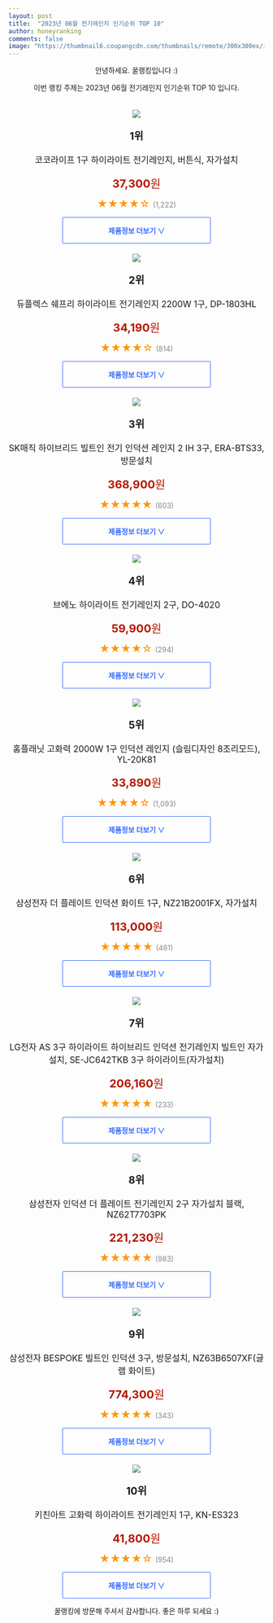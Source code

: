 ```yaml
---
layout: post
title:  "2023년 06월 전기레인지 인기순위 TOP 10"
author: honeyranking
comments: false
image: "https://thumbnail6.coupangcdn.com/thumbnails/remote/300x300ex/image/vendor_inventory/087d/7ab166abe8c62b07e54a4b3b73eebe2b49edf28e177ba46bf204913271af.png"
---
```

<p style="text-align: center;">안녕하세요. 꿀랭킹입니다 :)</p>
<p style="text-align: center;">이번 랭킹 주제는 2023년 06월 전기레인지 인기순위 TOP 10 입니다.</p><center><img src="https://thumbnail6.coupangcdn.com/thumbnails/remote/300x300ex/image/vendor_inventory/087d/7ab166abe8c62b07e54a4b3b73eebe2b49edf28e177ba46bf204913271af.png" style="margin-top:20px" /></center><p style="text-align: center; font-size: 20px"><b>1위</b></p><p style="text-align: center; font-size: 17px">코코라이프 1구 하이라이트 전기레인지, 버튼식, 자가설치</p><p style="text-align: center;"><span style="color: #b61800; font-size: 22px;"><b>37,300</b>원</span></p><p style="text-align: center;"><span style="color: #ff9600; font-size: 20px;">★★★★☆ </span><span style="color: #878787;">(1,222)</span></p><center><a href="https://link.coupang.com/a/2xMC1"><div style="font-size: 14px; display: inline-block; padding: 15px 90px; color: #346aff; border-radius: 2px; border: 1px solid #346aff; cursor: pointer;"><b>제품정보 더보기 &or;</b></div></a></center><center><img src="https://thumbnail10.coupangcdn.com/thumbnails/remote/300x300ex/image/rs_quotation_api/82fziviz/66eefcce3d224fbcb1a375960b39ece3.png" style="margin-top:20px" /></center><p style="text-align: center; font-size: 20px"><b>2위</b></p><p style="text-align: center; font-size: 17px">듀플렉스 쉐프리 하이라이트 전기레인지 2200W 1구, DP-1803HL</p><p style="text-align: center;"><span style="color: #b61800; font-size: 22px;"><b>34,190</b>원</span></p><p style="text-align: center;"><span style="color: #ff9600; font-size: 20px;">★★★★☆ </span><span style="color: #878787;">(814)</span></p><center><a href="https://link.coupang.com/a/2xMC2"><div style="font-size: 14px; display: inline-block; padding: 15px 90px; color: #346aff; border-radius: 2px; border: 1px solid #346aff; cursor: pointer;"><b>제품정보 더보기 &or;</b></div></a></center><center><img src="https://thumbnail7.coupangcdn.com/thumbnails/remote/300x300ex/image/retail/images/2021/10/26/10/6/2a0e1d24-c538-4e6f-90f9-94490971b22d.jpg" style="margin-top:20px" /></center><p style="text-align: center; font-size: 20px"><b>3위</b></p><p style="text-align: center; font-size: 17px">SK매직 하이브리드 빌트인 전기 인덕션 레인지 2 IH 3구, ERA-BTS33, 방문설치</p><p style="text-align: center;"><span style="color: #b61800; font-size: 22px;"><b>368,900</b>원</span></p><p style="text-align: center;"><span style="color: #ff9600; font-size: 20px;">★★★★★ </span><span style="color: #878787;">(603)</span></p><center><a href="https://link.coupang.com/a/2xMC6"><div style="font-size: 14px; display: inline-block; padding: 15px 90px; color: #346aff; border-radius: 2px; border: 1px solid #346aff; cursor: pointer;"><b>제품정보 더보기 &or;</b></div></a></center><center><img src="https://thumbnail10.coupangcdn.com/thumbnails/remote/300x300ex/image/retail/images/3499210092951498-78cc8de6-92b8-476d-9193-09b9c531009c.jpg" style="margin-top:20px" /></center><p style="text-align: center; font-size: 20px"><b>4위</b></p><p style="text-align: center; font-size: 17px">브에노 하이라이트 전기레인지 2구, DO-4020</p><p style="text-align: center;"><span style="color: #b61800; font-size: 22px;"><b>59,900</b>원</span></p><p style="text-align: center;"><span style="color: #ff9600; font-size: 20px;">★★★★☆ </span><span style="color: #878787;">(294)</span></p><center><a href="https://link.coupang.com/a/2xMC8"><div style="font-size: 14px; display: inline-block; padding: 15px 90px; color: #346aff; border-radius: 2px; border: 1px solid #346aff; cursor: pointer;"><b>제품정보 더보기 &or;</b></div></a></center><center><img src="https://thumbnail6.coupangcdn.com/thumbnails/remote/300x300ex/image/retail/images/534900189441642-3660b5fb-15d7-4495-bbe7-ca6b8c0e9850.jpg" style="margin-top:20px" /></center><p style="text-align: center; font-size: 20px"><b>5위</b></p><p style="text-align: center; font-size: 17px">홈플래닛 고화력 2000W 1구 인덕션 레인지 (슬림디자인 8조리모드), YL-20K81</p><p style="text-align: center;"><span style="color: #b61800; font-size: 22px;"><b>33,890</b>원</span></p><p style="text-align: center;"><span style="color: #ff9600; font-size: 20px;">★★★★☆ </span><span style="color: #878787;">(1,093)</span></p><center><a href="https://link.coupang.com/a/2xMDa"><div style="font-size: 14px; display: inline-block; padding: 15px 90px; color: #346aff; border-radius: 2px; border: 1px solid #346aff; cursor: pointer;"><b>제품정보 더보기 &or;</b></div></a></center><center><img src="https://thumbnail6.coupangcdn.com/thumbnails/remote/300x300ex/image/retail/images/2275354223927886-5f640b0f-e4de-4ff2-b92b-9f6668c4cfdb.jpg" style="margin-top:20px" /></center><p style="text-align: center; font-size: 20px"><b>6위</b></p><p style="text-align: center; font-size: 17px">삼성전자 더 플레이트 인덕션 화이트 1구, NZ21B2001FX, 자가설치</p><p style="text-align: center;"><span style="color: #b61800; font-size: 22px;"><b>113,000</b>원</span></p><p style="text-align: center;"><span style="color: #ff9600; font-size: 20px;">★★★★★ </span><span style="color: #878787;">(461)</span></p><center><a href="https://link.coupang.com/a/2xMDc"><div style="font-size: 14px; display: inline-block; padding: 15px 90px; color: #346aff; border-radius: 2px; border: 1px solid #346aff; cursor: pointer;"><b>제품정보 더보기 &or;</b></div></a></center><center><img src="https://thumbnail7.coupangcdn.com/thumbnails/remote/300x300ex/image/vendor_inventory/e441/9a014cbf93b6e6c0cbc35bf08042e28b45d7aabb1ed42c9514255e3b36f6.jpg" style="margin-top:20px" /></center><p style="text-align: center; font-size: 20px"><b>7위</b></p><p style="text-align: center; font-size: 17px">LG전자 AS 3구 하이라이트 하이브리드 인덕션 전기레인지 빌트인 자가설치, SE-JC642TKB 3구 하이라이트(자가설치)</p><p style="text-align: center;"><span style="color: #b61800; font-size: 22px;"><b>206,160</b>원</span></p><p style="text-align: center;"><span style="color: #ff9600; font-size: 20px;">★★★★★ </span><span style="color: #878787;">(233)</span></p><center><a href="https://link.coupang.com/a/2xMDd"><div style="font-size: 14px; display: inline-block; padding: 15px 90px; color: #346aff; border-radius: 2px; border: 1px solid #346aff; cursor: pointer;"><b>제품정보 더보기 &or;</b></div></a></center><center><img src="https://thumbnail6.coupangcdn.com/thumbnails/remote/300x300ex/image/retail/images/4365877136153018-e1434014-1670-41db-b9cb-f9d3054fe3e5.jpg" style="margin-top:20px" /></center><p style="text-align: center; font-size: 20px"><b>8위</b></p><p style="text-align: center; font-size: 17px">삼성전자 인덕션 더 플레이트 전기레인지 2구 자가설치 블랙, NZ62T7703PK</p><p style="text-align: center;"><span style="color: #b61800; font-size: 22px;"><b>221,230</b>원</span></p><p style="text-align: center;"><span style="color: #ff9600; font-size: 20px;">★★★★★ </span><span style="color: #878787;">(983)</span></p><center><a href="https://link.coupang.com/a/2xMDe"><div style="font-size: 14px; display: inline-block; padding: 15px 90px; color: #346aff; border-radius: 2px; border: 1px solid #346aff; cursor: pointer;"><b>제품정보 더보기 &or;</b></div></a></center><center><img src="https://thumbnail10.coupangcdn.com/thumbnails/remote/300x300ex/image/retail/images/2366884548382776-2741c2d9-098f-4abe-9394-e6da8a48c5d1.jpg" style="margin-top:20px" /></center><p style="text-align: center; font-size: 20px"><b>9위</b></p><p style="text-align: center; font-size: 17px">삼성전자 BESPOKE 빌트인 인덕션 3구, 방문설치, NZ63B6507XF(글램 화이트)</p><p style="text-align: center;"><span style="color: #b61800; font-size: 22px;"><b>774,300</b>원</span></p><p style="text-align: center;"><span style="color: #ff9600; font-size: 20px;">★★★★★ </span><span style="color: #878787;">(343)</span></p><center><a href="https://link.coupang.com/a/2xMDf"><div style="font-size: 14px; display: inline-block; padding: 15px 90px; color: #346aff; border-radius: 2px; border: 1px solid #346aff; cursor: pointer;"><b>제품정보 더보기 &or;</b></div></a></center><center><img src="https://thumbnail9.coupangcdn.com/thumbnails/remote/300x300ex/image/retail/images/2770978782929704-ff8adaff-3860-4d10-90ae-2637ea16848f.jpg" style="margin-top:20px" /></center><p style="text-align: center; font-size: 20px"><b>10위</b></p><p style="text-align: center; font-size: 17px">키친아트 고화력 하이라이트 전기레인지 1구, KN-ES323</p><p style="text-align: center;"><span style="color: #b61800; font-size: 22px;"><b>41,800</b>원</span></p><p style="text-align: center;"><span style="color: #ff9600; font-size: 20px;">★★★★☆ </span><span style="color: #878787;">(954)</span></p><center><a href="https://link.coupang.com/a/2xMDg"><div style="font-size: 14px; display: inline-block; padding: 15px 90px; color: #346aff; border-radius: 2px; border: 1px solid #346aff; cursor: pointer;"><b>제품정보 더보기 &or;</b></div></a></center><p style="text-align: center;">꿀랭킹에 방문해 주셔서 감사합니다. 좋은 하루 되세요 :)</p>